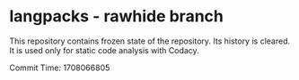 # langpacks - rawhide branch

This repository contains frozen state of the repository.
Its history is cleared. It is used only for static code
analysis with Codacy.

Commit Time: 1708066805